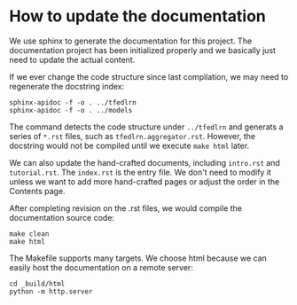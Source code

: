 # How to update the documentation

We use sphinx to generate the documentation for this project.
The documentation project has been initialized properly and we basically just need to update the actual content.

If we ever change the code structure since last compilation, we may need to regenerate the docstring index:
```shell
sphinx-apidoc -f -o . ../tfedlrn
sphinx-apidoc -f -o . ../models
```

The command detects the code structure under `../tfedlrn` and generats a series of `*.rst` files, such as `tfedlrn.aggregator.rst`.
However, the docstring would not be compiled until we execute `make html` later.

We can also update the hand-crafted documents, including `intro.rst` and `tutorial.rst`. The `index.rst` is the entry file. We don't need to modify it unless we want to add more hand-crafted pages or adjust the order in the Contents page.


After completing revision on the .rst files, we would compile the documentation source code:
```
make clean
make html
```

The Makefile supports many targets. We choose html because we can easily host the documentation on a remote server:

```shell
cd _build/html
python -m http.server
```
